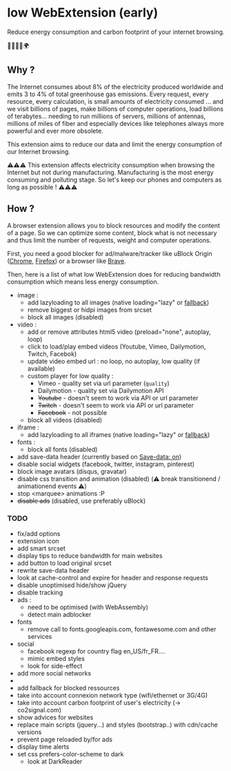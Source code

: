 # low WebExtension (early)

Reduce energy consumption and carbon footprint of your internet browsing.

:green_heart::herb::deciduous_tree::evergreen_tree::earth_africa:


## Why ?

The Internet consumes about 8% of the electricity produced worldwide and emits 3 to 4% of total greenhouse gas emissions. Every request, every resource, every calculation, is small amounts of electricity consumed ... and we visit billions of pages, make billions of computer operations, load billions of terabytes... needing to run millions of servers, millions of antennas, millions of miles of fiber and especially devices like telephones always more powerful and ever more obsolete.

This extension aims to reduce our data and limit the energy consumption of our Internet browsing.

:warning::warning::warning: 
This extension affects electricity consumption when browsing the Internet but not during manufacturing. Manufacturing is the most energy consuming and polluting stage. So let's keep our phones and computers as long as possible !
:warning::warning::warning:


## How ?

A browser extension allows you to block resources and modify the content of a page. So we can optimize some content, block what is not necessary and thus limit the number of requests, weight and computer operations.

First, you need a good blocker for ad/malware/tracker like uBlock Origin ([Chrome](https://chrome.google.com/webstore/detail/ublock-origin/cjpalhdlnbpafiamejdnhcphjbkeiagm), [Firefox](https://addons.mozilla.org/fr/firefox/addon/ublock-origin/)) or a browser like [Brave](https://brave.com/). 

Then, here is a list of what low WebExtension does for reducing bandwidth consumption which means less energy consumption.
- image : 
    + add lazyloading to all images (native loading="lazy" or [fallback](https://github.com/verlok/lazyload))
    + remove biggest or hidpi images from srcset
    + block all images (disabled)
- video :
    + add or remove attributes html5 video (preload="none", autoplay, loop)
    + click to load/play embed videos (Youtube, Vimeo, Dailymotion, Twitch, Facebok)
    + update video embed url : no loop, no autoplay, low quality (if available)
    + custom player for low quality : 
        * Vimeo - quality set via url parameter (`quality`)
        * Dailymotion - quality set via Dailymotion API
        * ~~Youtube~~ - doesn't seem to work via API or url parameter
        * ~~Twitch~~ - doesn't seem to work via API or url parameter
        * ~~Facebook~~ - not possible
    + block all videos (disabled)
- iframe :
    + add lazyloading to all iframes (native loading="lazy" or [fallback](https://github.com/verlok/lazyload))
- fonts : 
    + block all fonts (disabled)
- add save-data header (currently based on [Save-data: on](https://chrome.google.com/webstore/detail/save-data-on/nholpkfnmjbinlhcfihkhiehdaohlibg))
- disable social widgets (facebook, twitter, instagram, pinterest)
- block image avatars (disqus, gravatar)
- disable css transition and animation (disabled) (:warning: break transitionend / animationend events :warning:)
- stop &lt;marquee&gt; animations :P
- ~~disable ads~~ (disabled, use preferably uBlock)




### TODO
- fix/add options
- extension icon
- add smart srcset
- display tips to reduce bandwidth for main websites
- add button to load original srcset
- rewrite save-data header
- look at cache-control and expire for header and response requests
- disable unoptimised hide/show jQuery
- disable tracking
- ads :
    + need to be optimised (with WebAssembly)
    + detect main adblocker
- fonts
    + remove call to fonts.googleapis.com, fontawesome.com and other services
- social
    + facebook regexp for country flag en_US/fr_FR....
    + mimic embed styles
    + look for side-effect
- add more social networks
- 
- add fallback for blocked ressources
- take into account connexion network type (wifi/ethernet or 3G/4G)
- take into account carbon footprint of user's electricity (-> co2signal.com)
- show advices for websites
- replace main scripts (jquery...) and styles (bootstrap..) with cdn/cache versions
- prevent page reloaded by/for ads
- display time alerts
- set css prefers-color-scheme to dark
    + look at DarkReader